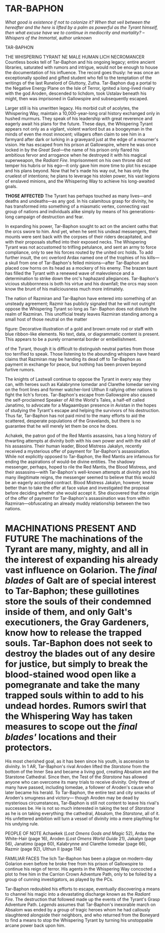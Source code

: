 # TAR-BAPHON

*What good is existence if not to colonize it? When that veil between the hereafter and the here is lifted by a palm as powerful as the Tyrant himself, then what excuse have we to continue in mediocrity and mortality?* –*Whispers of the Immortal*, author unknown

TAR-BAPHON

THE WHISPERING TYRANT NE MALE HUMAN LICH NECROMANCER Countless books tell of Tar-Baphon and his ongoing legacy; entire ancient libraries, saturated with rumors and intrigue, would not be enough to house the documentation of his influence. The record goes thusly: he was once an exceptionally spoiled and gifted student who fell to the temptation of the writings of the last Runelord of Gluttony, Zutha. Tar-Baphon dug a portal to the Negative Energy Plane on the Isle of Terror, ignited a long-lived rivalry with the god Aroden, descended to lichdom, took Ustalav beneath his might, then was imprisoned in Gallowspire and subsequently escaped.

Larger still is his unwritten legacy. His morbid cult of acolytes, the Whispering Way, maintain a 10,000-year-long oral history exchanged only in hushed murmurs. They speak of his leadership with great reverence and eagerly await his plans for the future. These days, the Whispering Tyrant appears not only as a vigilant, violent warlord but as a boogeyman in the minds of even the most innocent; villagers often claim to see him in a farmyard after dark or lurking in a graveyard just at the edge of a mourner's vision. He has escaped from his prison at Gallowspire, where he was once locked in by the *Great Seal*—the name of his prison only flared his ambitious fervor and arrogance when he destroyed it with his magical superweapon, the *Radiant Fire*. Imprisonment on his own throne did not temper his hubris or his ego—it only gave him more time to plot his escape and his plans beyond. Now that he's made his way out, he has only the cruelest of intentions; he plans to leverage his stolen power, his vast legions of enslaved minions, and the Whispering Way to achieve his long-awaited goals.

**THOSE AFFECTED** The Tyrant has perhaps touched as many lives—and deaths and undeaths—as any god. In his calamitous grasp for divinity, he has transformed into something of a miasmatic vertex, connecting vast group of nations and individuals alike simply by means of his generations-long campaign of destruction and fear.

In expanding his power, Tar-Baphon sought to act on the ancient oaths that the orcs swore to him. And yet, when he sent his undead messengers, their mounts were sent back with the corpses of their riders decapitated, and with their proposals stuffed into their exposed necks. The Whispering Tyrant was not accustomed to trifling petulance, and sent an army to force compliance, only to see his forces routed by the united orc holds. To add further insult, the orc overlord Ardax named one of the trophies of his kills—a skull from one of Tar-Baphon's felled minions—after Tar-Baphon and placed cow horns on its head as a mockery of his enemy. The brazen taunt has filled the Tyrant with a renewed wave of malevolence and a determination to strike down the orc's haphazard allegiances. Tar-Baphon's vicious stubbornness is both his virtue and his downfall; the orcs may soon know the brunt of his maliciousness much more intimately.

The nation of Razmiran and Tar-Baphon have entered into something of an unsteady agreement; Razmir has publicly signaled that he will not outright oppose the Whispering Tyrant so long as Tar- Baphon does not disturb the realm of Razmiran. This unofficial treaty leaves Razmiran standing among a small host of those neutral on the matter

figure: Decorative illustration of a gold and brown ornate rod or staff with blue ribbon-like elements. No text, data, or diagrammatic content is present. This appears to be a purely ornamental border or embellishment.

of the Tyrant, though it is difficult to distinguish neutral parties from those too terrified to speak. Those listening to the abounding whispers have heard claims that Razmiran may be handing its dead off to Tar-Baphon as payment in exchange for peace, but nothing has been proven beyond furtive rumors.

The knights of Lastwall continue to oppose the Tyrant in every way they can, with heroes such as Kalabrynne Iomedar and Clarethe Iomedar serving on the front lines and former watcher-lord Ulthun II rallying other nations to fight the lich's forces. Tar-Baphon's escape from Gallowspire also caused the self-proclaimed Speaker of All the World's Tales, a half-elf called Janatimo, to advocate for a Magaambyan presence in Avistan in the hopes of studying the Tyrant's escape and helping the survivors of his destruction. Thus far, Tar-Baphon has not paid mind to the many efforts to aid the scattered, desperate populations of the Gravelands, but there is no guarantee that he will merely let them be once he does.

Achakek, the patron god of the Red Mantis assassins, has a long history of thwarting attempts at divinity both with his own power and with the skill of his assassins. Their human leader, Blood Mistress Jakalyn, recently received a mysterious offer of payment for Tar-Baphon's assassination. While not explicitly opposed to Tar-Baphon, the Red Mantis are infamous for ending the aspirations of would-be divine entities. The shadowy messenger, perhaps, hoped to rile the Red Mantis, the Blood Mistress, and their assassins—with Tar-Baphon's well-known attempts at divinity and his many illegitimate reigns, the messenger seemed to believe that this would be an eagerly accepted contract. Blood Mistress Jakalyn, however, knew better than to take the offer at face value and investigated the proposal before deciding whether she would accept it. She discovered that the origin of the offer of payment for Tar-Baphon's assassination was from within Razmiran—obfuscating an already muddy relationship between the two nations.

# MACHINATIONS PRESENT AND FUTURE The machinations of the Tyrant are many, mighty, and all in the interest of expanding his already vast influence on Golarion. The _final blades_ of Galt are of special interest to Tar-Baphon; these guillotines store the souls of their condemned inside of them, and only Galt's executioners, the Gray Gardeners, know how to release the trapped souls. Tar-Baphon does not seek to destroy the blades out of any desire for justice, but simply to break the blood-stained wood open like a pomegranate and take the many trapped souls within to add to his undead hordes. Rumors swirl that the Whispering Way has taken measures to scope out the _final blades'_ locations and their protectors.

His most cherished goal, as it has been since his youth, is ascension to divinity. In 1 AR, Tar-Baphon's rival Aroden lifted the *Starstone* from the bottom of the Inner Sea and became a living god, creating Absalom and the Starstone Cathedral. Since then, the Test of the *Starstone* has allowed anyone who can overcome its many trials to receive divinity. Only three of many have passed, including Iomedae, a follower of Aroden's cause who later became his herald. To Tar-Baphon, the entire test and city smacks of Aroden's smugness and victory— though Aroden may be dead by mysterious circumstances, Tar-Baphon is still not content to leave his rival's successes be. He is not so much interested in taking the test of *Starstone* as he is on taking everything: the cathedral, Absalom, the *Starstone*, all of it. His unfettered ambition will turn a vessel of divinity into a mere plaything for his undying rule.

PEOPLE OF NOTE Achaekek (*Lost Omens Gods and Magic* 52), Ardax the White-Hair (page 16), Aroden (*Lost Omens World Guide* 21), Jakalyn (page 56), Janatimo (page 60), Kalabrynne and Clarethe lomedar (page 66), Razmir (page 92), Ulthun II (page 114)

FAMILIAR FACES The lich Tar-Baphon has been a plague on modern-day Golarion even before he broke free from his prison of Gallowspire to continue his reign of terror. His agents in the Whispering Way concocted a plot to free him in the Carrion Crown Adventure Path, only to be foiled by a group of cunning investigators, as played by the PCs.

Tar-Baphon redoubled his efforts to escape, eventually discovering a means to channel his magic into a devastating discharge known as the *Radiant Fire*. The destruction that followed made up the events of the Tyrant's Grasp Adventure Path. *Legends* assumes that Tar-Baphon's inexorable march on Absalom was ended by a group of tragic heroes whom he had callously slaughtered alongside their neighbors, and who returned from the Boneyard to find a means to stop the Whispering Tyrant by turning his unstoppable arcane power back upon him.
